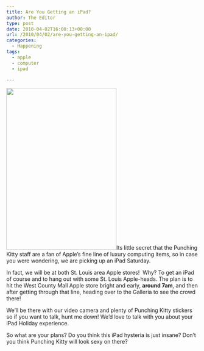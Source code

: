 ```yaml
---
title: Are You Getting an iPad?
author: The Editor
type: post
date: 2010-04-02T16:00:13+00:00
url: /2010/04/02/are-you-getting-an-ipad/
categories:
  - Happening
tags:
  - apple
  - computer
  - ipad

---
```

[<img class="alignright size-full wp-image-3795" title="ipad_pk_safari" src="http://punchingkitty.com/wp-content/uploads/2010/04/ipad_pk_safari.jpg" alt="" width="289" height="424" srcset="http://media.punchingkitty.com/wordpress/2010/04/ipad_pk_safari.jpg 289w, http://media.punchingkitty.com/wordpress/2010/04/ipad_pk_safari-204x300.jpg 204w" sizes="(max-width: 289px) 100vw, 289px" />][1]Its little secret that the Punching Kitty staff are a fan of Apple&#8217;s fine line of luxury computing items, so in case you were wondering, we are picking up an iPad Saturday.

In fact, we will be at both St. Louis area Apple stores!  Why? To get an iPad of course and to hang out with some St. Louis Apple-heads. The plan is to hit the West County Mall Apple store bright and early, **around 7am**, and then after getting through that line, heading over to the Galleria to see the crowd there!

We&#8217;ll be there with our video camera and plenty of Punching Kitty stickers so if you want to talk, hunt me down! We&#8217;d love to talk with you about your iPad Holiday experience.

So what are your plans? Do you think this iPad hysteria is just insane? Don&#8217;t you think Punching Kitty will look sexy on there?

 [1]: http://punchingkitty.com/wp-content/uploads/2010/04/ipad_pk_safari.jpg